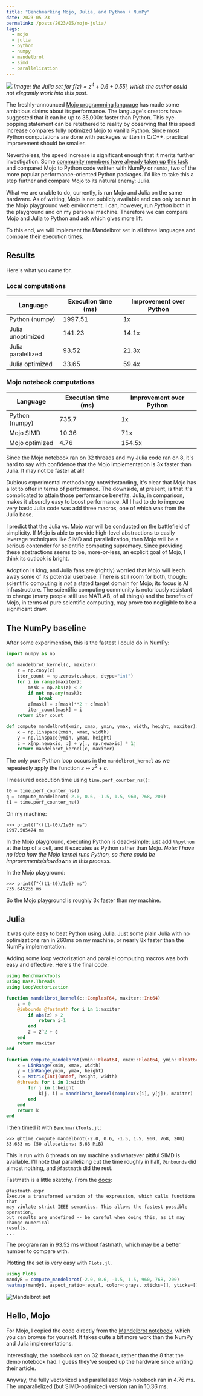 ```yaml
---
title: "Benchmarking Mojo, Julia, and Python + NumPy"
date: 2023-05-23
permalink: /posts/2023/05/mojo-julia/
tags:
  - mojo
  - julia
  - python
  - numpy
  - mandelbrot
  - simd
  - parallelization
---
```


![](/images/julia_set.png)
*Image: the Julia set for $f(z) = z^4 + 0.6 + 0.55i$, which the author could not elegantly work into this post.*

The freshly-announced [Mojo programming language](https://www.modular.com/mojo) has made some ambitious claims about its performance. The language's creators have suggested that it can be up to 35,000x faster than Python. This eye-popping statement can be retethered to reality by observing that this speed increase compares fully optimized Mojo to vanilla Python. Since most Python computations are done with packages written in C/C++, practical improvement should be smaller.

Nevertheless, the speed increase is significant enough that it merits further investigation. Some [community members have already taken up this task](https://gist.github.com/eugeneyan/1d2ea70fed81662271f784034cc30b73) and compared Mojo to Python code written with NumPy or `numba`, two of the more popular performance-oriented Python packages. I'd like to take this a step further and compare Mojo to its natural enemy: Julia.

What we are unable to do, currently, is run Mojo and Julia on the same hardware. As of writing, Mojo is not publicly available and can only be run in the Mojo playground web environment. I can, however, run *Python* both in the playground and on my personal machine. Therefore we can compare Mojo and Julia to Python and ask which gives more lift.

To this end, we will implement the Mandelbrot set in all three languages and compare their execution times.

## Results

Here's what you came for.

### Local computations

| Language           | Execution time (ms) | Improvement over Python |
|--------------------|---------------------|-------------------------|
| Python (numpy)     | 1997.51             | 1x                      |
| Julia unoptimized  | 141.23              | 14.1x                   |
| Julia paralellized | 93.52               | 21.3x                   |
| Julia optimized    | 33.65               | 59.4x                   |

### Mojo notebook computations

| Language | Execution time (ms) | Improvement over Python |
|----------|---------------------|-------------------------|
| Python (numpy) | 735.7 | 1x
| Mojo SIMD | 10.36 | 71x
| Mojo optimized | 4.76 | 154.5x

Since the Mojo notebook ran on 32 threads and my Julia code ran on 8, it's hard to say with confidence that the Mojo implementation is 3x faster than Julia. It may not be faster at all!

Dubious experimental methodology notwithstanding, it's clear that Mojo has a lot to offer in terms of performance. The downside, at present, is that it's complicated to attain those performance benefits. Julia, in comparison, makes it absurdly easy to boost performance. All I had to do to improve very basic Julia code was add three macros, one of which was from the Julia base.

I predict that the Julia vs. Mojo war will be conducted on the battlefield of simplicity. If Mojo is able to provide high-level abstractions to easily leverage techniques like SIMD and parallelization, then Mojo will be a serious contender for scientific computing supremacy. Since providing these abstractions seems to be, more-or-less, an explicit goal of Mojo, I think its outlook is bright.

Adoption is king, and Julia fans are (rightly) worried that Mojo will leech away some of its potential userbase. There is still room for both, though: scientific computing is *not* a stated target domain for Mojo; its focus is AI infrastructure. The scientific computing community is notoriously resistant to change (many people still use MATLAB, of all things) and the benefits of Mojo, in terms of pure scientific computing, may prove too negligible to be a significant draw.

## The NumPy baseline

After some experimention, this is the fastest I could do in NumPy:

```python
import numpy as np

def mandelbrot_kernel(c, maxiter):
    z = np.copy(c)
    iter_count = np.zeros(c.shape, dtype="int")
    for i in range(maxiter):
        mask = np.abs(z) < 2
        if not np.any(mask):
            break
        z[mask] = z[mask]**2 + c[mask]
        iter_count[mask] = i
    return iter_count

def compute_mandelbrot(xmin, xmax, ymin, ymax, width, height, maxiter):
    x = np.linspace(xmin, xmax, width)
    y = np.linspace(ymin, ymax, height)
    c = x[np.newaxis, :] + y[:, np.newaxis] * 1j
    return mandelbrot_kernel(c, maxiter)
```

The only pure Python loop occurs in the `mandelbrot_kernel` as we repeatedly apply the function $z \mapsto z^2 + c$.

I measured execution time using `time.perf_counter_ns()`:

```py
t0 = time.perf_counter_ns()
q = compute_mandelbrot(-2.0, 0.6, -1.5, 1.5, 960, 768, 200)
t1 = time.perf_counter_ns()
```

On my machine:

```console
>>> print(f"{(t1-t0)/1e6} ms")
1997.505474 ms
```

In the Mojo playground, executing Python is dead-simple: just add `%%python` at the top of a cell, and it executes as Python rather than Mojo. *Note: I have no idea how the Mojo kernel runs Python, so there could be improvements/slowdowns in this process.*

In the Mojo playground:

```
>>> print(f"{(t1-t0)/1e6} ms")
735.645235 ms
```

So the Mojo playground is roughly 3x faster than my machine.

## Julia

It was quite easy to beat Python using Julia. Just some plain Julia with no optimizations ran in 260ms on my machine, or nearly 8x faster than the NumPy implementation.

Adding some loop vectorization and parallel computing macros was both easy and effective. Here's the final code.

```julia
using BenchmarkTools
using Base.Threads
using LoopVectorization

function mandelbrot_kernel(c::ComplexF64, maxiter::Int64)
    z = 0
    @inbounds @fastmath for i in 1:maxiter
        if abs(z) > 2
            return i-1
        end
        z = z^2 + c
    end
    return maxiter
end

function compute_mandelbrot(xmin::Float64, xmax::Float64, ymin::Float64, ymax::Float64, width::Int64, height::Int64, maxiter::Int64)
    x = LinRange(xmin, xmax, width)
    y = LinRange(ymin, ymax, height)
    k = Matrix{Int}(undef, height, width)
    @threads for i in 1:width
        for j in 1:height
            k[j, i] = mandelbrot_kernel(complex(x[i], y[j]), maxiter)
        end
    end
    return k
end
```

I then timed it with `BenchmarkTools.jl`:

```
>>> @btime compute_mandelbrot(-2.0, 0.6, -1.5, 1.5, 960, 768, 200)
33.653 ms (50 allocations: 5.63 MiB)
```

This is run with 8 threads on my machine and whatever pitiful SIMD is available. I'll note that parallelizing cut the time roughly in half, `@inbounds` did almost nothing, and `@fastmath` did the rest.

Fastmath is a little sketchy. From the [docs](https://github.com/JuliaLang/julia/blob/master/base/fastmath.jl):

```
@fastmath expr
Execute a transformed version of the expression, which calls functions that
may violate strict IEEE semantics. This allows the fastest possible operation,
but results are undefined -- be careful when doing this, as it may change numerical
results.
...
```

The program ran in 93.52 ms without fastmath, which may be a better number to compare with.


Plotting the set is very easy with `Plots.jl`.

```julia
using Plots
mandyB = compute_mandelbrot(-2.0, 0.6, -1.5, 1.5, 960, 768, 200)
heatmap(mandyB, aspect_ratio=:equal, color=:grays, xticks=[], yticks=[], cbar=false, dpi=200)
```

![Mandelbrot set](/images/mandelbrot.png)

## Hello, Mojo

For Mojo, I copied the code directly from the [Mandelbrot notebook](https://docs.modular.com/mojo/notebooks/Mandelbrot.html), which you can browse for yourself. It takes quite a bit more work than the NumPy and Julia implementations.

Interestingly, the notebook ran on 32 threads, rather than the 8 that the demo notebook had. I guess they've souped up the hardware since writing their article.

Anyway, the fully vectorized and parallelized Mojo notebook ran in 4.76 ms. The unparallelized (but SIMD-optimized) version ran in 10.36 ms.

